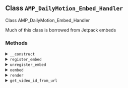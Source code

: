 ## Class `AMP_DailyMotion_Embed_Handler`

Class AMP_DailyMotion_Embed_Handler

Much of this class is borrowed from Jetpack embeds

### Methods
<details>
<summary><code>__construct</code></summary>

```php
public __construct( $args = array() )
```

AMP_DailyMotion_Embed_Handler constructor.


</details>
<details>
<summary><code>register_embed</code></summary>

```php
public register_embed()
```

Register embed.


</details>
<details>
<summary><code>unregister_embed</code></summary>

```php
public unregister_embed()
```

Unregister embed.


</details>
<details>
<summary><code>oembed</code></summary>

```php
public oembed( $matches, $attr, $url )
```

Render oEmbed.


</details>
<details>
<summary><code>render</code></summary>

```php
public render( $args )
```

Render.


</details>
<details>
<summary><code>get_video_id_from_url</code></summary>

```php
private get_video_id_from_url( $url )
```

Determine the video ID from the URL.


</details>

